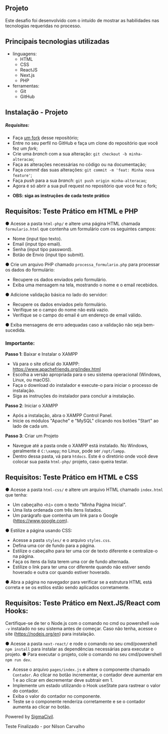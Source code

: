 ## Projeto

Este desafio foi desenvolvido com o intuído de mostrar as habilidades nas tecnologias requeridas no processo.

## Principais tecnologias utilizadas

- linguagens:
  - HTML
  - CSS
  - ReactJS
  - Next.js
  - PHP
- ferramentas:
  - Git
  - GitHub

## Instalação - Projeto

##### Requisitos:

- Faça [um fork](https://github.com/Marcelocoelhop/teste-pratico.git) desse repositório;
- Entre no seu perfil no GitHub e faça um clone do repositório que você fez um _fork_;
- Crie uma _branch_ com a sua alteração: `git checkout -b minha-alteracao`;
- Faça as alterações necessárias no código ou na documentação;
- Faça _commit_ das suas alterações: `git commit -m 'feat: Minha nova feature'`;
- Faça _push_ para a sua _branch_: `git push origin minha-alteracao`;
- Agora é só abrir a sua pull request no repositório que você fez o fork;

* **OBS: siga as instruções de cada teste prático**

## Requisitos: Teste Prático em HTML e PHP

● Acesse a pasta `html-php/` e altere uma página HTML chamada `formulario.html` que contenha um formulário com os seguintes campos:

- Nome (input tipo texto).
- Email (input tipo email).
- Senha (input tipo password).
- Botão de Envio (input tipo submit).

● Crie um arquivo PHP chamado `processa_formulario.php` para processar os dados do formulário:

- Recupere os dados enviados pelo formulário.
- Exiba uma mensagem na tela, mostrando o nome e o email recebidos.

● Adicione validação básica no lado do servidor:

- Recupere os dados enviados pelo formulário.
- Verifique se o campo do nome não está vazio.
- Verifique se o campo do email é um endereço de email válido.

● Exiba mensagens de erro adequadas caso a validação não seja bem-sucedida.

### Importante:

**Passo 1**: Baixar e Instalar o XAMPP

- Vá para o site oficial do XAMPP: https://www.apachefriends.org/index.html
- Escolha a versão apropriada para o seu sistema operacional (Windows, Linux, ou macOS).
- Faça o download do instalador e execute-o para iniciar o processo de instalação.
- Siga as instruções do instalador para concluir a instalação.

**Passo 2**: Iniciar o XAMPP

- Após a instalação, abra o XAMPP Control Panel.
- Inicie os módulos "Apache" e "MySQL" clicando nos botões "Start" ao lado de cada um.

**Passo 3**: Criar um Projeto

- Navegue até a pasta onde o XAMPP está instalado. No Windows, geralmente é `C:\xampp`; no Linux, pode ser `/opt/lampp`.
- Dentro dessa pasta, vá para `htdocs`. Este é o diretório onde você deve colocar sua pasta `html-php/` projeto, caso queira testar.

## Requisitos: Teste Prático em HTML e CSS

● Acesse a pasta `html-css/` e altere um arquivo HTML chamado `index.html` que tenha:

- Um cabeçalho `<h1>` com o texto "Minha Página Inicial".
- Uma lista ordenada com três itens listados.
- Um parágrafo que contenha um link para o Google (https://www.google.com).

● Estilize a página usando CSS:

- Acesse a pasta `styles/` e o arquivo `styles.css`.
- Defina uma cor de fundo para a página.
- Estilize o cabeçalho para ter uma cor de texto diferente e centralize-o na página.
- Faça os itens da lista terem uma cor de fundo alternada.
- Estilize o link para ter uma cor diferente quando não estiver sendo hoverado e outra cor quando estiver hoverado.

● Abra a página no navegador para verificar se a estrutura HTML está correta e se os estilos estão sendo aplicados corretamente.

## Requisitos: Teste Prático em Next.JS/React com Hooks:

Certifique-se de ter o Node.js com o comando no cmd ou powershell `node -v` instalado no seu sistema antes de começar. Caso não tenha, acesse o site (https://nodejs.org/en) para instalação.

● Acesse a pasta `next-react/` e rode o comando no seu cmd/powershell `npm install` para instalar as dependências necessárias para executar o projeto.
● Para executar o projeto, cole o comando no seu cmd/powershell `npm run dev`.

- Acesse o arquivo `pages/index.js` e altere o componente chamado `Contador`. Ao clicar no botão incrementar, o contador deve aumentar em 1 e ao clicar em decrementar deve subtrair em 1.
- Implemente um estado utilizando o Hook useState para rastrear o valor do contador.
- Exiba o valor do contador no componente.
- Teste se o componente renderiza corretamente e se o contador aumenta ao clicar no botão.

Powered by [SigmaCivil](https://sigmacivil.com.br).

Teste Finalizado - por Nilson Carvalho

